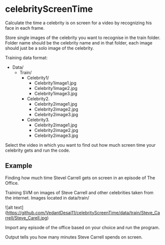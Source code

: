 # celebrityScreenTime

Calculate the time a celebrity is on screen for a video by recognizing his face in each frame.

Store single images of the celebrity you want to recognise in the train folder. Folder name should be the celebrity name and in that folder, each image should just be a solo image of the celebrity.

Training data format:
* Data/
  *   Train/
      *   Celebrity1/
          * Celebrity1image1.jpg
          * Celebrity1image2.jpg
          * Celebrity1image3.jpg
      *   Celebrity2.
          * Celebrity2image1.jpg
          * Celebrity2image2.jpg
          * Celebrity2image3.jpg
      *   Celebrity3.
          * Celebrity2image1.jpg
          * Celebrity2image2.jpg
          * Celebrity2image3.jpg
        
Select the video in which you want to find out how much screen time your celebrity gets and run the code.

## Example 

Finding how much time Stevel Carrell gets on screen in an episode of The Office. 

Training SVM on images of Steve Carrell and other celebrities taken from the internet. Images located in data/train/

![alt text] (https://github.com/VedantDesai11/celebrityScreenTime/data/train/Steve_Carrell/Steve_Carell.jpg)

Import any episode of the office based on your choice and run the program. 

Output tells you how many minutes Steve Carrell spends on screen.





